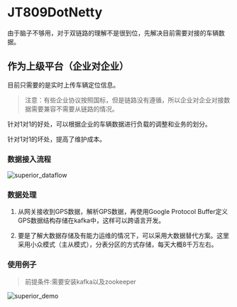 ﻿# JT809DotNetty

由于脑子不够用，对于双链路的理解不是很到位，先解决目前需要对接的车辆数据。

## 作为上级平台（企业对企业）

目前只需要的是实时上传车辆定位信息。

> 注意：有些企业协议按照国标，但是链路没有遵循，所以企业对企业对接数据需要兼容不需要从链路的情况。

针对1对1的好处，可以根据企业的车辆数据进行负载的调整和业务的划分。

针对1对1的坏处，提高了维护成本。

### 数据接入流程

![superior_dataflow](https://github.com/SmallChi/JT809DotNetty/blob/master/doc/img/superior_dataflow.png)

### 数据处理

1. 从网关接收到GPS数据，解析GPS数据，再使用Google Protocol Buffer定义GPS数据结构存储在kafka中，这样可以跨语言开发。

2. 要是了解大数据存储及有能力运维的情况下，可以采用大数据替代方案。这里采用小众模式（主从模式），分表分区的方式存储，每天大概8千万左右。

### 使用例子

> 前提条件:需要安装kafka以及zookeeper

![superior_demo](https://github.com/SmallChi/JT809DotNetty/blob/master/doc/img/superior_demo.png)